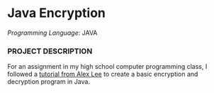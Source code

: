 # Java Encryption

*Programming Language*: JAVA

### PROJECT DESCRIPTION

For an assignment in my high school computer programming class, I followed a [tutorial from Alex Lee](https://www.youtube.com/watch?v=8wlE6DgOWBs) to create a basic encryption and decryption program in Java.